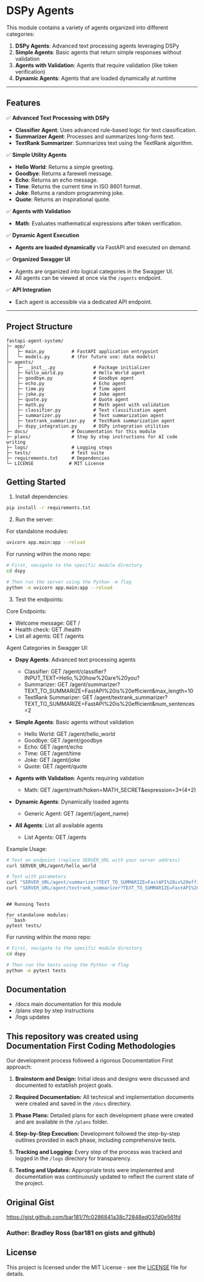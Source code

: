 # DSPy Agents

This module contains a variety of agents organized into different categories:

1. **DSPy Agents**: Advanced text processing agents leveraging DSPy
2. **Simple Agents**: Basic agents that return simple responses without validation
3. **Agents with Validation**: Agents that require validation (like token verification)
4. **Dynamic Agents**: Agents that are loaded dynamically at runtime

---

## Features

✅ **Advanced Text Processing with DSPy**
   - **Classifier Agent**: Uses advanced rule-based logic for text classification.
   - **Summarizer Agent**: Processes and summarizes long-form text.
   - **TextRank Summarizer**: Summarizes text using the TextRank algorithm.

✅ **Simple Utility Agents**
   - **Hello World**: Returns a simple greeting.
   - **Goodbye**: Returns a farewell message.
   - **Echo**: Returns an echo message.
   - **Time**: Returns the current time in ISO 8601 format.
   - **Joke**: Returns a random programming joke.
   - **Quote**: Returns an inspirational quote.

✅ **Agents with Validation**
   - **Math**: Evaluates mathematical expressions after token verification.

✅ **Dynamic Agent Execution**
   - **Agents are loaded dynamically** via FastAPI and executed on demand.

✅ **Organized Swagger UI**
   - Agents are organized into logical categories in the Swagger UI.
   - All agents can be viewed at once via the `/agents` endpoint.

✅ **API Integration**
   - Each agent is accessible via a dedicated API endpoint.

---

## Project Structure

```
fastapi-agent-system/
├─ app/
│   ├─ main.py          # FastAPI application entrypoint
│   └─ models.py        # (For future use: data models)
├─ agents/
│   ├─ __init__.py              # Package initializer
│   ├─ hello_world.py           # Hello World agent
│   ├─ goodbye.py               # Goodbye agent
│   ├─ echo.py                  # Echo agent
│   ├─ time.py                  # Time agent
│   ├─ joke.py                  # Joke agent
│   ├─ quote.py                 # Quote agent
│   ├─ math.py                  # Math agent with validation
│   ├─ classifier.py            # Text classification agent
│   ├─ summarizer.py            # Text summarization agent
│   ├─ textrank_summarizer.py   # TextRank summarization agent
│   ├─ dspy_integration.py      # DSPy integration utilities
├─ docs/                # Documentation for this module
├─ plans/               # Step by step instructions for AI code writing
├─ logs/                # Logging steps
├─ tests/               # Test suite
├─ requirements.txt     # Dependencies
└─ LICENSE             # MIT License
```

## Getting Started

1. Install dependencies:
```bash
pip install -r requirements.txt
```

2. Run the server:

For standalone modules:
```bash
uvicorn app.main:app --reload
```

For running within the mono repo:
```bash
# First, navigate to the specific module directory
cd dspy

# Then run the server using the Python -m flag
python -m uvicorn app.main:app --reload
```

3. Test the endpoints:

Core Endpoints:
- Welcome message: GET /
- Health check: GET /health
- List all agents: GET /agents

Agent Categories in Swagger UI:
- **Dspy Agents**: Advanced text processing agents
  - Classifier: GET /agent/classifier?INPUT_TEXT=Hello,%20how%20are%20you?
  - Summarizer: GET /agent/summarizer?TEXT_TO_SUMMARIZE=FastAPI%20is%20efficient&max_length=10
  - TextRank Summarizer: GET /agent/textrank_summarizer?TEXT_TO_SUMMARIZE=FastAPI%20is%20efficient&num_sentences=2

- **Simple Agents**: Basic agents without validation
  - Hello World: GET /agent/hello_world
  - Goodbye: GET /agent/goodbye
  - Echo: GET /agent/echo
  - Time: GET /agent/time
  - Joke: GET /agent/joke
  - Quote: GET /agent/quote

- **Agents with Validation**: Agents requiring validation
  - Math: GET /agent/math?token=MATH_SECRET&expression=3*(4+2)

- **Dynamic Agents**: Dynamically loaded agents
  - Generic Agent: GET /agent/{agent_name}

- **All Agents**: List all available agents
  - List Agents: GET /agents

Example Usage:
```bash
# Test an endpoint (replace SERVER_URL with your server address)
curl SERVER_URL/agent/hello_world

# Test with parameters
curl "SERVER_URL/agent/summarizer?TEXT_TO_SUMMARIZE=FastAPI%20is%20efficient&max_length=10"
curl "SERVER_URL/agent/textrank_summarizer?TEXT_TO_SUMMARIZE=FastAPI%20is%20efficient&num_sentences=2"
```
```

## Running Tests

For standalone modules:
```bash
pytest tests/
```

For running within the mono repo:
```bash
# First, navigate to the specific module directory
cd dspy

# Then run the tests using the Python -m flag
python -m pytest tests
```

## Documentation
- /docs main documentation for this module
- /plans step by step instructions
- /logs updates

## This repository was created using Documentation First Coding Methodologies

Our development process followed a rigorous Documentation First approach:

1. **Brainstorm and Design:**
   Initial ideas and designs were discussed and documented to establish project goals.

2. **Required Documentation:**
   All technical and implementation documents were created and saved in the `/docs` directory.

3. **Phase Plans:**
   Detailed plans for each development phase were created and are available in the `/plans` folder.

4. **Step-by-Step Execution:**
   Development followed the step-by-step outlines provided in each phase, including comprehensive tests.

5. **Tracking and Logging:**
   Every step of the process was tracked and logged in the `/logs` directory for transparency.

6. **Testing and Updates:**
   Appropriate tests were implemented and documentation was continuously updated to reflect the current state of the project.

## Original Gist
https://gist.github.com/bar181/7fc0286841a38c72848ed037d0e561fd
### Author: Bradley Ross (bar181 on gists and github)

## License
This project is licensed under the MIT License - see the [LICENSE](LICENSE) file for details.
